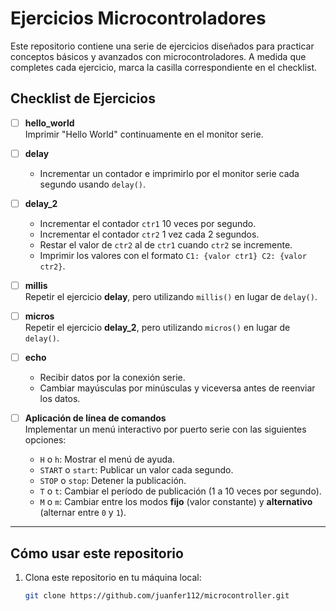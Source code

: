 # Ejercicios Microcontroladores

Este repositorio contiene una serie de ejercicios diseñados para practicar conceptos básicos y avanzados con microcontroladores. A medida que completes cada ejercicio, marca la casilla correspondiente en el checklist.

## Checklist de Ejercicios

- [ ] **hello_world**  
      Imprimir "Hello World" continuamente en el monitor serie.

- [ ] **delay**

  - Incrementar un contador e imprimirlo por el monitor serie cada segundo usando `delay()`.

- [ ] **delay_2**

  - Incrementar el contador `ctr1` 10 veces por segundo.
  - Incrementar el contador `ctr2` 1 vez cada 2 segundos.
  - Restar el valor de `ctr2` al de `ctr1` cuando `ctr2` se incremente.
  - Imprimir los valores con el formato `C1: {valor ctr1} C2: {valor ctr2}`.

- [ ] **millis**  
      Repetir el ejercicio **delay**, pero utilizando `millis()` en lugar de `delay()`.

- [ ] **micros**  
      Repetir el ejercicio **delay_2**, pero utilizando `micros()` en lugar de `delay()`.

- [ ] **echo**

  - Recibir datos por la conexión serie.
  - Cambiar mayúsculas por minúsculas y viceversa antes de reenviar los datos.

- [ ] **Aplicación de línea de comandos**  
      Implementar un menú interactivo por puerto serie con las siguientes opciones:
  - `H` o `h`: Mostrar el menú de ayuda.
  - `START` o `start`: Publicar un valor cada segundo.
  - `STOP` o `stop`: Detener la publicación.
  - `T` o `t`: Cambiar el período de publicación (1 a 10 veces por segundo).
  - `M` o `m`: Cambiar entre los modos **fijo** (valor constante) y **alternativo** (alternar entre `0` y `1`).

---

## Cómo usar este repositorio

1. Clona este repositorio en tu máquina local:
   ```bash
   git clone https://github.com/juanfer112/microcontroller.git
   ```
